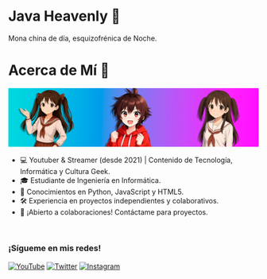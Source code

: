 # Java Heavenly 🖤
Mona china de día, esquizofrénica de Noche.

# Acerca de Mí 👤
![Banner GitHub](github-readme.jpg)
- 💻 Youtuber & Streamer (desde 2021) | Contenido de Tecnología, Informática y Cultura Geek.
- 🎓 Estudiante de Ingeniería en Informática.
- 🌱 Conocimientos en Python, JavaScript y HTML5.
- 🛠️ Experiencia en proyectos independientes y colaborativos.
- 🤝 ¡Abierto a colaboraciones! Contáctame para proyectos.

<br>

### ¡Sígueme en mis redes!
<p align="left">
<a href="https://www.youtube.com/@javaheavenly6" target="_blank"><img align="center" src="https://img.shields.io/badge/YouTube-%23FF0000.svg?style=for-the-badge&logo=YouTube&logoColor=white" alt="YouTube" /></a>
<a href="https://www.twitter.com/javaheavenly6" target="_blank"><img align="center" src="https://img.shields.io/badge/Twitter-%231DA1F2.svg?style=for-the-badge&logo=Twitter&logoColor=white" alt="Twitter" /></a>
<a href="https://www.instagram.com/javaheavenly6/" target="_blank"><img align="center" src="https://img.shields.io/badge/Instagram-%23E4405F.svg?style=for-the-badge&logo=Instagram&logoColor=white" alt="Instagram" /></a>
</p>        